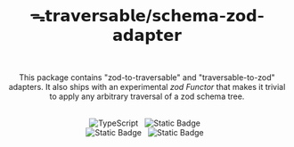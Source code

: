 <br />
<h1 align="center">ᯓ𝘁𝗿𝗮𝘃𝗲𝗿𝘀𝗮𝗯𝗹𝗲/𝘀𝗰𝗵𝗲𝗺𝗮-𝘇𝗼𝗱-𝗮𝗱𝗮𝗽𝘁𝗲𝗿</h1>
<br />

<p align="center">
  This package contains "zod-to-traversable" and "traversable-to-zod" adapters. It also ships with an experimental <em>zod Functor</em> that makes it trivial to apply any arbitrary traversal of a zod schema tree.
</p>
<br />

<div align="center">
  <!-- <img alt="NPM Version" src="https://img.shields.io/npm/v/%40traversable%2Fschema-to-zod-adapter?style=flat-square&logo=npm&label=npm&color=blue">
  &nbsp; -->
  <img alt="TypeScript" src="https://img.shields.io/badge/TypeScript-5.5%2B-blue?style=flat-square&logo=TypeScript&logoColor=4a9cf6">
  &nbsp;
  <img alt="Static Badge" src="https://img.shields.io/badge/license-MIT-a094a2?style=flat-square">
  &nbsp;
  <!-- <img alt="npm" src="https://img.shields.io/npm/dt/@traversable/schema-to-zod-adapter?style=flat-square">
  &nbsp; -->
</div>

<div align="center">
  <!-- <img alt="npm bundle size (scoped)" src="https://img.shields.io/bundlephobia/minzip/%40traversable/schema-to-zod-adapter?style=flat-square&label=size">
  &nbsp; -->
  <img alt="Static Badge" src="https://img.shields.io/badge/ESM-supported-2d9574?style=flat-square&logo=JavaScript">
  &nbsp;
  <img alt="Static Badge" src="https://img.shields.io/badge/CJS-supported-2d9574?style=flat-square&logo=Node.JS">
  &nbsp;
</div>

